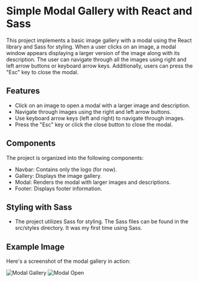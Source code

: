 # Simple Modal Gallery with React and Sass

This project implements a basic image gallery with a modal using the React library and Sass for styling. When a user clicks on an image, a modal window appears displaying a larger version of the image along with its description. The user can navigate through all the images using right and left arrow buttons or keyboard arrow keys. Additionally, users can press the "Esc" key to close the modal.

## Features

- Click on an image to open a modal with a larger image and description.
- Navigate through images using the right and left arrow buttons.
- Use keyboard arrow keys (left and right) to navigate through images.
- Press the "Esc" key or click the close button to close the modal.

## Components

The project is organized into the following components:

- Navbar: Contains only the logo (for now).
- Gallery: Displays the image gallery.
- Modal: Renders the modal with larger images and descriptions.
- Footer: Displays footer information.

## Styling with Sass

- The project utilizes Sass for styling. The Sass files can be found in the src/styles directory. It was my first time using Sass.

## Example Image

Here's a screenshot of the modal gallery in action:

![Modal Gallery]("./src/images/react-1.png")
![Modal Open]("./src/images/react-2.png")
